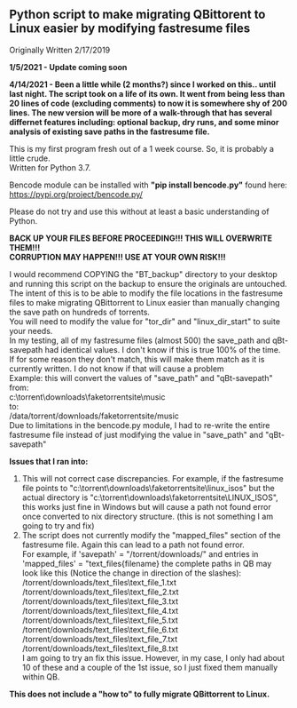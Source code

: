 ## Python script to make migrating QBittorent to Linux easier by modifying fastresume files  
Originally Written 2/17/2019  

**1/5/2021 - Update coming soon**  

**4/14/2021 - Been a little while (2 months?) since I worked on this.. until last night. The script took on a life of its own. It went from being less than 20 lines of code (excluding comments) to now it is somewhere shy of 200 lines. The new version will be more of a walk-through that has several differnet features including: optional backup, dry runs, and some minor analysis of existing save paths in the fastresume file.**  

This is my first program fresh out of a 1 week course. So, it is probably a little crude.  
Written for Python 3.7.

Bencode module can be installed with **"pip install bencode.py"** found here: https://pypi.org/project/bencode.py/

Please do not try and use this without at least a basic understanding of Python.

**BACK UP YOUR FILES BEFORE PROCEEDING!!! THIS WILL OVERWRITE THEM!!!  
CORRUPTION MAY HAPPEN!!! USE AT YOUR OWN RISK!!!**  

I would recommend COPYING the "BT_backup" directory to your desktop and running this script on the backup to ensure the originals are untouched.  
The intent of this is to be able to modify the file locations in the fastresume files to make migrating QBittorrent to Linux easier than manually changing the save path on hundreds of torrents.  
You will need to modify the value for "tor_dir" and "linux_dir_start" to suite your needs.  
In my testing, all of my fastresume files (almost 500) the save_path and qBt-savepath had identical values. I don't know if this is true 100% of the time.  
If for some reason they don't match, this will make them match as it is currently written. I do not know if that will cause a problem  
Example: this will convert the values of "save_path" and "qBt-savepath" from:  
c:\torrent\downloads\faketorrentsite\music  
to:  
/data/torrent/downloads/faketorrentsite/music  
Due to limitations in the bencode.py module, I had to re-write the entire fastresume file instead of just modifying the value in "save_path" and "qBt-savepath"  

**Issues that I ran into:**

1. This will not correct case discrepancies. For example, if the fastresume file points to "c:\torrent\downloads\faketorrentsite\linux_isos" but the actual directory is "c:\torrent\downloads\faketorrentsite\LINUX_ISOS", this works just fine in Windows but will cause a path not found error once converted to nix directory structure. (this is not something I am going to try and fix)
2. The script does not currently modify the "mapped_files" section of the fastresume file. Again this can lead to a path not found error.  
For example, if 'savepath' = "/torrent/downloads/" and entries in 'mapped_files' = "text_files\{filename} the complete paths in QB may look like this (Notice the change in direction of the slashes):  
/torrent/downloads/text_files\text_file_1.txt  
/torrent/downloads/text_files\text_file_2.txt  
/torrent/downloads/text_files\text_file_3.txt  
/torrent/downloads/text_files\text_file_4.txt  
/torrent/downloads/text_files\text_file_5.txt  
/torrent/downloads/text_files\text_file_6.txt  
/torrent/downloads/text_files\text_file_7.txt  
/torrent/downloads/text_files\text_file_8.txt  
I am going to try an fix this issue. However, in my case, I only had about 10 of these and a couple of the 1st issue, so I just fixed them manually within QB.  

**This does not include a "how to" to fully migrate QBittorrent to Linux.**
